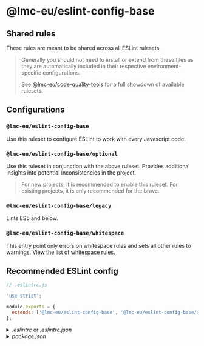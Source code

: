 # @lmc-eu/eslint-config-base

## Shared rules

These rules are meant to be shared across all ESLint rulesets.

> Generally you should not need to install or extend from these files as they are automatically included in their respective environment-specific configurations.
>
> See [@lmc-eu/code-quality-tools][cqt-home] for a full showdown of available rulesets.

## Configurations

### `@lmc-eu/eslint-config-base`

Use this ruleset to configure ESLint to work with every Javascript code.

### `@lmc-eu/eslint-config-base/optional`

Use this ruleset in conjunction with the above ruleset. Provides additional insights into potential inconsistencies in the project.

> For new projects, it is recommended to enable this ruleset. For existing projects, it is only recommended for the brave.

### `@lmc-eu/eslint-config-base/legacy`

Lints ES5 and below.

### `@lmc-eu/eslint-config-base/whitespace`

This entry point only errors on whitespace rules and sets all other rules to warnings. View [the list of whitespace rules](https://github.com/airbnb/javascript/blob/master/packages/eslint-config-airbnb-base/whitespace.js).

## Recommended ESLint config

```js
// .eslintrc.js

'use strict';

module.exports = {
  extends: ['@lmc-eu/eslint-config-base', '@lmc-eu/eslint-config-base/optional'],
};
```

<details>
<summary><i>.eslintrc</i> or <i>.eslintrc.json</i></summary>

```json
{
  "extends": ["@lmc-eu/eslint-config-base", "@lmc-eu/eslint-config-base/optional"]
}
```

</details>

<details>
<summary><i>package.json</i></summary>

```json
{
  "eslintConfig": {
    "extends": ["@lmc-eu/eslint-config-base", "@lmc-eu/eslint-config-base/optional"]
  }
}
```

It is also recommended that you lint the whole project folder (ie. `npx eslint .`) instead of just
some folders (ie. `npx eslint src test`) and create an _.eslintignore_ file excluding any unwanted
lint folders. Doing so will allow new directories to be created without worrying about having to update your
tools to lint the new directory.

```ini
# .eslintignore

node_modules

# NOTE:
# The following directives are only relevant when linting the whole
# project directory, ie. running `eslint .` ⚠️

# If you compile JavaScript into some output folder, exclude it here
dist

# Highly recommended to re-include JavaScript dotfiles to lint them
# (This will cause .eslintrc.js to be linted by ESLint 🤘)
!.*.js

# Some tools use this pattern for their configuration files. Lint them!
!*.config.js
```

## License

See the [LICENSE](LICENSE) file for information.

[cqt-home]: https://github.com/lmc-eu/code-quality-tools
